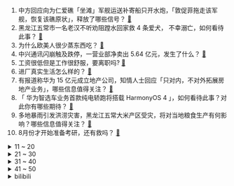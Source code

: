 1. 中方回应向为仁爱礁「坐滩」军舰运送补寄船只开水炮，「敦促菲拖走该军舰，恢复该礁原状」，释放了哪些信号？ [:link:](https://www.zhihu.com/question/616066673)
2. 黑龙江五常市一名老汉不听劝阻蹚水回家救 4 条爱犬， 不幸溺亡，如何看待此事？ [:link:](https://www.zhihu.com/question/616057644)
3. 为什么欧美人很少蒸东西吃？ [:link:](https://www.zhihu.com/question/322397641)
4. 中兴通讯闪崩触及跌停，一营业部净卖出 5.64 亿元，发生了什么？ [:link:](https://www.zhihu.com/question/616073246)
5. 工资很低但是工作很舒服，要离职吗? [:link:](https://www.zhihu.com/question/608908305)
6. 进厂真实生活怎么样的？ [:link:](https://www.zhihu.com/question/549369552)
7. 有报道称华为 15 亿元成立地产公司，知情人士回应「只对内，不对外拓展房地产业务」，哪些信息值得关注？ [:link:](https://www.zhihu.com/question/616029593)
8. 「 华为智选车业务首款纯电轿跑将搭载 HarmonyOS 4 」，如何看待此事？对此你有哪些期待？ [:link:](https://www.zhihu.com/question/616025876)
9. 多地暴雨引发洪涝灾害，黑龙江五常大米产区受灾，将对当地粮食生产有何影响？哪些信息值得关注？ [:link:](https://www.zhihu.com/question/615675123)
10. 8月份才开始准备考研，还有救吗？ [:link:](https://www.zhihu.com/question/615637298)
<details>
<summary>11 ~ 20</summary>

11. 杭州一养老机构招募年轻人入住，每月陪伴老人十小时可免房租，这一模式是否值得推广？ [:link:](https://www.zhihu.com/question/616064956)
12. 「 年轻人消失的大厂梦 」，如何看待此现象？年轻人为何会对大厂没兴趣了？ [:link:](https://www.zhihu.com/question/616071076)
13. TES 冒泡赛不敌 WBG 结束今年征程，这场比赛他们输在哪？如何评价他们今年的表现？ [:link:](https://www.zhihu.com/question/616109010)
14. 「史上最强」医药反腐风暴来袭，年内百余位医院院长、书记被查，从业者称多部门联动非常罕见，释放哪些信号？ [:link:](https://www.zhihu.com/question/616030419)
15. 一线城市密集表态将适时优化房地产政策，购房政策一旦放松，是否会引发新一轮炒房热？ [:link:](https://www.zhihu.com/question/615788038)
16. 韩议员、前三星高管敦促美国放弃对华芯片战略，「美国越制裁，中国越努力」，如何解读其表态？ [:link:](https://www.zhihu.com/question/616047858)
17. 相亲对象认识一周就跟我表白了，要怎么回应他? [:link:](https://www.zhihu.com/question/615157947)
18. 每天跑步 20km，是不是就可以随便吃了？ [:link:](https://www.zhihu.com/question/612952715)
19. EDG 将在 8 月 8 日迎来冒泡赛最终一战，你对此次比赛都有哪些期待？ [:link:](https://www.zhihu.com/question/615954404)
20. 怎么看待年轻人开始找「恋爱搭子」？「恋爱搭子」是一种变相的相亲吗？「搭子转正」能否取代亲密关系？ [:link:](https://www.zhihu.com/question/614060605)
</details>
<details>
<summary>21 ~ 30</summary>

21. 如何评价河南卫视的新logo？ [:link:](https://www.zhihu.com/question/615857269)
22. 国内航企航班空中 WiFi 突破 3000 米以下限制，离地就互联，全程都在线，哪些信息值得关注？ [:link:](https://www.zhihu.com/question/615783553)
23. 有哪些方便好喝的汤？ [:link:](https://www.zhihu.com/question/32104038)
24. 河南省发文「及时调整存量房贷利率，支持省会商品房预售制改革等」，将产生哪些影响？ [:link:](https://www.zhihu.com/question/616059741)
25. 为什么商朝和不少文明会盛行人祭，觉得以人祭祀，可以取悦神明？ [:link:](https://www.zhihu.com/question/604559361)
26. 为什么《封神第一部》中纣王殷寿要说「你知道我的父王是怎么对我的吗」，这句台词背后有哪些隐含的情节？ [:link:](https://www.zhihu.com/question/614233710)
27. 小孩在家喜欢光脚不穿拖鞋，反复说也改不过来怎么办？ [:link:](https://www.zhihu.com/question/606528928)
28. 枣庄和兰陵的历史关系到底是怎样的？ [:link:](https://www.zhihu.com/question/27979526)
29. 为什么 iPhone 没有在系统层面接入国家地震预警系统，而是需要下载第三方 app？ [:link:](https://www.zhihu.com/question/599043086)
30. 如何看待近期国产电影以「点映」的方式，实际大规模「上映」，这对电影市场产生了哪些影响？ [:link:](https://www.zhihu.com/question/615863968)
</details>
<details>
<summary>31 ~ 40</summary>

31. 音乐审美是否几乎全部靠的是直觉？ [:link:](https://www.zhihu.com/question/614370725)
32. 消息称梅赛德斯-AMG C63 及 E63 车型回归使用 V8 发动机，对此你有哪些期待？ [:link:](https://www.zhihu.com/question/615793269)
33. 居家健身能练出效果来吗？ [:link:](https://www.zhihu.com/question/614637653)
34. TFBOYS 十周年演唱会怎么样？看过后符合你的期待吗？ [:link:](https://www.zhihu.com/question/615938782)
35. 未来 5 年，预制菜市场规模预计突破万亿级别，预制菜装备产业前景如何？你会选择投资预制菜行业吗？ [:link:](https://www.zhihu.com/question/615018583)
36. 韩国警方抓获 46 名「杀人预告」发帖者，多为未成年，哪些信息值得关注？ [:link:](https://www.zhihu.com/question/615863753)
37. 接近碧桂园人士表示「佛山工作组进驻碧桂园传言不属实」，哪些信息值得关注？ [:link:](https://www.zhihu.com/question/616075633)
38. 美国信用评级时隔 12 年再遭调降，预计未来 3 年美国财政状况恶化，会对人民币汇率带来什么影响？ [:link:](https://www.zhihu.com/question/616031384)
39. 动画电影《长安三万里》上映，你有哪些观影体验或想说的？ [:link:](https://www.zhihu.com/question/610737000)
40. 为什么跑步感觉不是很累但心率很高？ [:link:](https://www.zhihu.com/question/614368115)
</details>
<details>
<summary>41 ~ 50</summary>

41. 如何评价焦恩俊演的二郎神？ [:link:](https://www.zhihu.com/question/45768561)
42. 长期坚持阅读的人会有什么特征？ [:link:](https://www.zhihu.com/question/603684999)
43. 松花江发生 2023 年第 1 号洪水，目前情况如何？有哪些防洪注意事项？ [:link:](https://www.zhihu.com/question/616120462)
44. 如何评价「人生搜索引擎」Rewind 推出 iPhone 版本，并集成 了 GPT-4？ [:link:](https://www.zhihu.com/question/616051314)
45. 大模型微调到底有没有技术含量，或者说技术含量到底有多大？ [:link:](https://www.zhihu.com/question/599396505)
46. 美国之后，市场担忧 9 万亿美元债务的日本，或成下一个信用评级被下调经济体，哪些信息值得关注？ [:link:](https://www.zhihu.com/question/616072103)
47. 《长相思》第 23-24 集拍得如何？有哪些值得关注的剧情点？ [:link:](https://www.zhihu.com/question/616076869)
48. 2023年七夕，有哪些气味清新又保湿的身体乳、护手霜适合当作礼物？ [:link:](https://www.zhihu.com/question/614864899)
49. 若存量房贷利率得以重定价，会对银行的利息收入产生多大冲击？是否有可能掀起新一轮「息差保卫战」？ [:link:](https://www.zhihu.com/question/615678673)
50. 新手小白买电脑，买一线品牌，还是二线品牌？ [:link:](https://www.zhihu.com/question/614902930)
</details><details>
<summary>bilibili</summary>

</details>